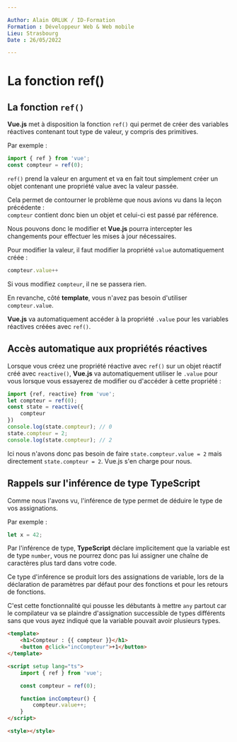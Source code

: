 ```yaml
---

Author: Alain ORLUK / ID-Formation  
Formation : Développeur Web & Web mobile  
Lieu: Strasbourg
Date : 26/05/2022  

---
```

# **La fonction ref()**

## **La fonction `ref()`**

**Vue.js** met à disposition la fonction `ref()` qui permet de créer des variables réactives contenant tout type de valeur, y compris des primitives.  

Par exemple :  

```ts
import { ref } from 'vue';
const compteur = ref(0);
```

`ref()` prend la valeur en argument et va en fait tout simplement créer un objet contenant une propriété value avec la valeur passée.  

Cela permet de contourner le problème que nous avions vu dans la leçon précédente :  
`compteur` contient donc bien un objet et celui-ci est passé par référence.  

Nous pouvons donc le modifier et **Vue.js** pourra intercepter les changements pour effectuer les mises à jour nécessaires.  

Pour modifier la valeur, il faut modifier la propriété `value` automatiquement créée :  

```ts
compteur.value++
```

Si vous modifiez `compteur`, il ne se passera rien.  

En revanche, côté **template**, vous n'avez pas besoin d'utiliser `compteur.value`.  

**Vue.js** va automatiquement accéder à la propriété `.value` pour les variables réactives créées avec
`ref()`.  

## **Accès automatique aux propriétés réactives**

Lorsque vous créez une propriété réactive avec `ref()` sur un objet réactif créé avec `reactive()`, **Vue.js**
va automatiquement utiliser le `.value` pour vous lorsque vous essayerez de modifier ou d'accéder à cette
propriété :  

```ts
import {ref, reactive} from 'vue';
let compteur = ref(0);
const state = reactive({
    compteur
})
console.log(state.compteur); // 0
state.compteur = 2;
console.log(state.compteur); // 2
```

Ici nous n'avons donc pas besoin de faire `state.compteur.value = 2` mais directement `state.compteur = 2`. Vue.js s'en charge pour nous.  

## **Rappels sur l'inférence de type TypeScript**

Comme nous l'avons vu, l'inférence de type permet de déduire le type de vos assignations.  

Par exemple :  

```ts
let x = 42;
```

Par l'inférence de type, **TypeScript** déclare implicitement que la variable est de type `number`, vous ne pourrez donc pas lui assigner une chaîne de caractères plus tard dans votre code.  

Ce type d'inférence se produit lors des assignations de variable, lors de la déclaration de paramètres par défaut pour des fonctions et pour les retours de fonctions.  

C'est cette fonctionnalité qui pousse les débutants à mettre `any` partout car le compilateur va se plaindre d'assignation successible de types différents sans que vous ayez indiqué que la variable pouvait avoir plusieurs types.

```html
<template>
    <h1>Compteur : {{ compteur }}</h1>
    <button @click="incCompteur">+1</button>
</template>

<script setup lang="ts">
    import { ref } from 'vue';

    const compteur = ref(0);

    function incCompteur() {
        compteur.value++;
    }
</script>

<style></style>
```

